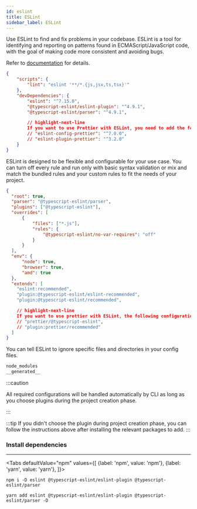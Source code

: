```yaml
---
id: eslint
title: ESLint
sidebar_label: ESLint
---
```


Use ESLint to find and fix problems in your codebase.
ESLint is a tool for identifying and reporting on patterns found in ECMAScript/JavaScript code, with the goal of making code more consistent and avoiding bugs.

Refer to [documentation](https://eslint.org/) for details.


```json title="package.json"
{
    "scripts": {
        "lint": "eslint '**/*.{js,jsx,ts,tsx}'"
    },
    "devDependencies": {
        "eslint": "^7.15.0",
        "@typescript-eslint/eslint-plugin": "^4.9.1",
        "@typescript-eslint/parser": "^4.9.1",

        // highlight-next-line
        If you want to use Prettier with ESLint, you need to add the following packages.
        // "eslint-config-prettier": "^7.0.0",
        // "eslint-plugin-prettier": "^3.2.0"
    }
}
```

ESLint is designed to be flexible and configurable for your use case. You can turn off every rule and run only with basic syntax validation or mix and match the bundled rules and your custom rules to fit the needs of your project. 

```json title="_.eslintrc"
{
  "root": true,
  "parser": "@typescript-eslint/parser",
  "plugins": ["@typescript-eslint"],
  "overrides": [
      {
          "files": ["*.js"],
          "rules": {
              "@typescript-eslint/no-var-requires": "off"
          }
      }
  ],
  "env": {
      "node": true,
      "browser": true,
      "amd": true
  },
  "extends": [
    "eslint:recommended",
    "plugin:@typescript-eslint/eslint-recommended",
    "plugin:@typescript-eslint/recommended",

    // highlight-next-line
    If you want to use prettier with ESLint, the following configuration can be used.
    // "prettier/@typescript-eslint",
    // "plugin:prettier/recommended" 
  ]
}
```

You can tell ESLint to ignore specific files and directories in your config files.

```bash title=".eslintignore"
node_modules
__generated__
```

:::caution

All required configurations will be handled automatically by CLI as long as you choose plugins during the project creation phase.

:::

:::tip
If you didn't choose the plugin during project creation phase, you can follow the instructions above after installing the relevant packages to add.
:::

### Install dependencies  
---

<Tabs
  defaultValue="npm"
  values={[
    {label: 'npm', value: 'npm'},
    {label: 'yarn', value: 'yarn'},
  ]}>
  <TabItem value="npm">

```
npm i -D eslint @typescript-eslint/eslint-plugin @typescript-eslint/parser
```
  </TabItem>
  <TabItem value="yarn">

```
yarn add eslint @typescript-eslint/eslint-plugin @typescript-eslint/parser -D
```            
  </TabItem>
</Tabs>